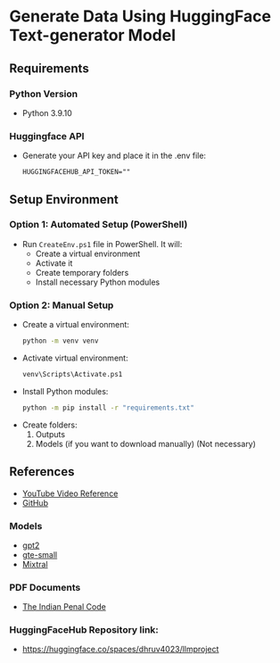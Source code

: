 # Generate Data Using HuggingFace Text-generator Model

## Requirements
### Python Version
- Python 3.9.10

### Huggingface API
- Generate your API key and place it in the .env file:
    ```
    HUGGINGFACEHUB_API_TOKEN=""
    ```

## Setup Environment

### Option 1: Automated Setup (PowerShell)
- Run `CreateEnv.ps1` file in PowerShell. It will:
    - Create a virtual environment
    - Activate it
    - Create temporary folders
    - Install necessary Python modules

### Option 2: Manual Setup
- Create a virtual environment:
    ```bash
    python -m venv venv
    ```
- Activate virtual environment:
    ```bash
    venv\Scripts\Activate.ps1
    ```
- Install Python modules:
    ```bash
    python -m pip install -r "requirements.txt"
    ```
- Create folders:
    1. Outputs
    2. Models (if you want to download manually) (Not necessary)

## References
- [YouTube Video Reference](https://www.youtube.com/watch?v=dXxQ0LR-3Hg&t=123s)
- [GitHub](https://github.com/curiousily/Get-Things-Done-with-Prompt-Engineering-and-LangChain)

### Models
- [gpt2](https://huggingface.co/gpt2)
- [gte-small](https://huggingface.co/thenlper/gte-small)
- [Mixtral](https://huggingface.co/mistralai/Mixtral-8x7B-Instruct-v0.1)

### PDF Documents
- [The Indian Penal Code](https://www.iitk.ac.in/wc/data/IPC_186045.pdf)


### HuggingFaceHub Repository link: 
- https://huggingface.co/spaces/dhruv4023/llmproject